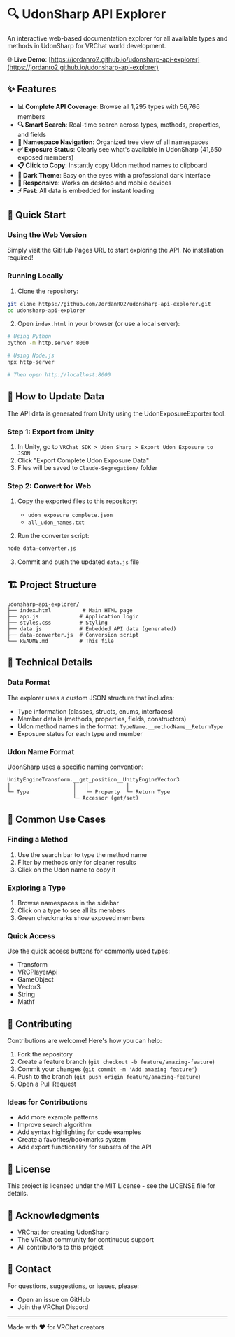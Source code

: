 # 🔍 UdonSharp API Explorer

An interactive web-based documentation explorer for all available types and methods in UdonSharp for VRChat world development.

🌐 **Live Demo**: [https://jordanro2.github.io/udonsharp-api-explorer](https://jordanro2.github.io/udonsharp-api-explorer)

## ✨ Features

- **📊 Complete API Coverage**: Browse all 1,295 types with 56,766 members
- **🔍 Smart Search**: Real-time search across types, methods, properties, and fields
- **📁 Namespace Navigation**: Organized tree view of all namespaces
- **✅ Exposure Status**: Clearly see what's available in UdonSharp (41,650 exposed members)
- **📋 Click to Copy**: Instantly copy Udon method names to clipboard
- **🎨 Dark Theme**: Easy on the eyes with a professional dark interface
- **📱 Responsive**: Works on desktop and mobile devices
- **⚡ Fast**: All data is embedded for instant loading

## 🚀 Quick Start

### Using the Web Version

Simply visit the GitHub Pages URL to start exploring the API. No installation required!

### Running Locally

1. Clone the repository:
```bash
git clone https://github.com/JordanRO2/udonsharp-api-explorer.git
cd udonsharp-api-explorer
```

2. Open `index.html` in your browser (or use a local server):
```bash
# Using Python
python -m http.server 8000

# Using Node.js
npx http-server

# Then open http://localhost:8000
```

## 📝 How to Update Data

The API data is generated from Unity using the UdonExposureExporter tool.

### Step 1: Export from Unity

1. In Unity, go to `VRChat SDK > Udon Sharp > Export Udon Exposure to JSON`
2. Click "Export Complete Udon Exposure Data"
3. Files will be saved to `Claude-Segregation/` folder

### Step 2: Convert for Web

1. Copy the exported files to this repository:
   - `udon_exposure_complete.json`
   - `all_udon_names.txt`

2. Run the converter script:
```bash
node data-converter.js
```

3. Commit and push the updated `data.js` file

## 🏗️ Project Structure

```
udonsharp-api-explorer/
├── index.html          # Main HTML page
├── app.js             # Application logic
├── styles.css         # Styling
├── data.js            # Embedded API data (generated)
├── data-converter.js  # Conversion script
└── README.md          # This file
```

## 🔧 Technical Details

### Data Format

The explorer uses a custom JSON structure that includes:
- Type information (classes, structs, enums, interfaces)
- Member details (methods, properties, fields, constructors)
- Udon method names in the format: `TypeName.__methodName__ReturnType`
- Exposure status for each type and member

### Udon Name Format

UdonSharp uses a specific naming convention:
```
UnityEngineTransform.__get_position__UnityEngineVector3
│                    │   │            │
└─ Type              │   └─ Property  └─ Return Type
                     └─ Accessor (get/set)
```

## 🎯 Common Use Cases

### Finding a Method
1. Use the search bar to type the method name
2. Filter by methods only for cleaner results
3. Click on the Udon name to copy it

### Exploring a Type
1. Browse namespaces in the sidebar
2. Click on a type to see all its members
3. Green checkmarks show exposed members

### Quick Access
Use the quick access buttons for commonly used types:
- Transform
- VRCPlayerApi
- GameObject
- Vector3
- String
- Mathf

## 🤝 Contributing

Contributions are welcome! Here's how you can help:

1. Fork the repository
2. Create a feature branch (`git checkout -b feature/amazing-feature`)
3. Commit your changes (`git commit -m 'Add amazing feature'`)
4. Push to the branch (`git push origin feature/amazing-feature`)
5. Open a Pull Request

### Ideas for Contributions

- Add more example patterns
- Improve search algorithm
- Add syntax highlighting for code examples
- Create a favorites/bookmarks system
- Add export functionality for subsets of the API

## 📄 License

This project is licensed under the MIT License - see the LICENSE file for details.

## 🙏 Acknowledgments

- VRChat for creating UdonSharp
- The VRChat community for continuous support
- All contributors to this project

## 📮 Contact

For questions, suggestions, or issues, please:
- Open an issue on GitHub
- Join the VRChat Discord

---

Made with ❤️ for VRChat creators